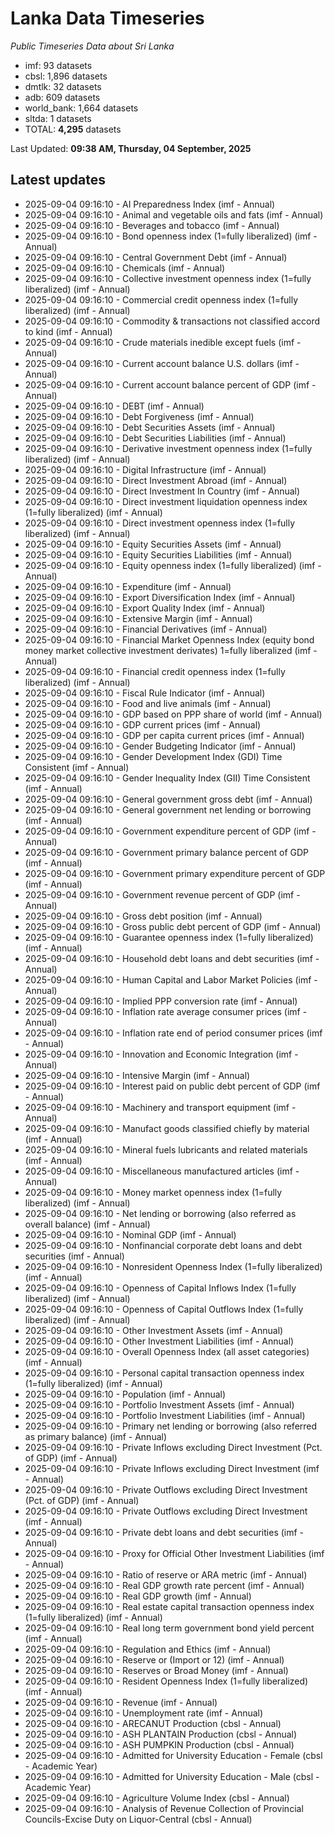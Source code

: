 # Lanka Data Timeseries
*Public Timeseries Data about Sri Lanka*

* imf: 93 datasets
* cbsl: 1,896 datasets
* dmtlk: 32 datasets
* adb: 609 datasets
* world_bank: 1,664 datasets
* sltda: 1 datasets
* TOTAL: **4,295** datasets

Last Updated: **09:38 AM, Thursday, 04 September, 2025**

## Latest updates

* 2025-09-04 09:16:10 - AI Preparedness Index (imf - Annual)
* 2025-09-04 09:16:10 - Animal and vegetable oils and fats (imf - Annual)
* 2025-09-04 09:16:10 - Beverages and tobacco (imf - Annual)
* 2025-09-04 09:16:10 - Bond openness index (1=fully liberalized) (imf - Annual)
* 2025-09-04 09:16:10 - Central Government Debt (imf - Annual)
* 2025-09-04 09:16:10 - Chemicals (imf - Annual)
* 2025-09-04 09:16:10 - Collective investment openness index (1=fully liberalized) (imf - Annual)
* 2025-09-04 09:16:10 - Commercial credit openness index (1=fully liberalized) (imf - Annual)
* 2025-09-04 09:16:10 - Commodity & transactions not classified accord to kind (imf - Annual)
* 2025-09-04 09:16:10 - Crude materials inedible except fuels (imf - Annual)
* 2025-09-04 09:16:10 - Current account balance U.S. dollars (imf - Annual)
* 2025-09-04 09:16:10 - Current account balance percent of GDP (imf - Annual)
* 2025-09-04 09:16:10 - DEBT (imf - Annual)
* 2025-09-04 09:16:10 - Debt Forgiveness (imf - Annual)
* 2025-09-04 09:16:10 - Debt Securities Assets (imf - Annual)
* 2025-09-04 09:16:10 - Debt Securities Liabilities (imf - Annual)
* 2025-09-04 09:16:10 - Derivative investment openness index (1=fully liberalized) (imf - Annual)
* 2025-09-04 09:16:10 - Digital Infrastructure (imf - Annual)
* 2025-09-04 09:16:10 - Direct Investment Abroad (imf - Annual)
* 2025-09-04 09:16:10 - Direct Investment In Country (imf - Annual)
* 2025-09-04 09:16:10 - Direct investment liquidation openness index (1=fully liberalized) (imf - Annual)
* 2025-09-04 09:16:10 - Direct investment openness index (1=fully liberalized) (imf - Annual)
* 2025-09-04 09:16:10 - Equity Securities Assets (imf - Annual)
* 2025-09-04 09:16:10 - Equity Securities Liabilities (imf - Annual)
* 2025-09-04 09:16:10 - Equity openness index (1=fully liberalized) (imf - Annual)
* 2025-09-04 09:16:10 - Expenditure (imf - Annual)
* 2025-09-04 09:16:10 - Export Diversification Index (imf - Annual)
* 2025-09-04 09:16:10 - Export Quality Index (imf - Annual)
* 2025-09-04 09:16:10 - Extensive Margin (imf - Annual)
* 2025-09-04 09:16:10 - Financial Derivatives (imf - Annual)
* 2025-09-04 09:16:10 - Financial Market Openness Index (equity bond money market collective investment derivates) 1=fully liberalized (imf - Annual)
* 2025-09-04 09:16:10 - Financial credit openness index (1=fully liberalized) (imf - Annual)
* 2025-09-04 09:16:10 - Fiscal Rule Indicator (imf - Annual)
* 2025-09-04 09:16:10 - Food and live animals (imf - Annual)
* 2025-09-04 09:16:10 - GDP based on PPP share of world (imf - Annual)
* 2025-09-04 09:16:10 - GDP current prices (imf - Annual)
* 2025-09-04 09:16:10 - GDP per capita current prices (imf - Annual)
* 2025-09-04 09:16:10 - Gender Budgeting Indicator (imf - Annual)
* 2025-09-04 09:16:10 - Gender Development Index (GDI) Time Consistent (imf - Annual)
* 2025-09-04 09:16:10 - Gender Inequality Index (GII) Time Consistent (imf - Annual)
* 2025-09-04 09:16:10 - General government gross debt (imf - Annual)
* 2025-09-04 09:16:10 - General government net lending or borrowing (imf - Annual)
* 2025-09-04 09:16:10 - Government expenditure percent of GDP (imf - Annual)
* 2025-09-04 09:16:10 - Government primary balance percent of GDP (imf - Annual)
* 2025-09-04 09:16:10 - Government primary expenditure percent of GDP (imf - Annual)
* 2025-09-04 09:16:10 - Government revenue percent of GDP (imf - Annual)
* 2025-09-04 09:16:10 - Gross debt position (imf - Annual)
* 2025-09-04 09:16:10 - Gross public debt percent of GDP (imf - Annual)
* 2025-09-04 09:16:10 - Guarantee openness index (1=fully liberalized) (imf - Annual)
* 2025-09-04 09:16:10 - Household debt loans and debt securities (imf - Annual)
* 2025-09-04 09:16:10 - Human Capital and Labor Market Policies (imf - Annual)
* 2025-09-04 09:16:10 - Implied PPP conversion rate (imf - Annual)
* 2025-09-04 09:16:10 - Inflation rate average consumer prices (imf - Annual)
* 2025-09-04 09:16:10 - Inflation rate end of period consumer prices (imf - Annual)
* 2025-09-04 09:16:10 - Innovation and Economic Integration (imf - Annual)
* 2025-09-04 09:16:10 - Intensive Margin (imf - Annual)
* 2025-09-04 09:16:10 - Interest paid on public debt percent of GDP (imf - Annual)
* 2025-09-04 09:16:10 - Machinery and transport equipment (imf - Annual)
* 2025-09-04 09:16:10 - Manufact goods classified chiefly by material (imf - Annual)
* 2025-09-04 09:16:10 - Mineral fuels lubricants and related materials (imf - Annual)
* 2025-09-04 09:16:10 - Miscellaneous manufactured articles (imf - Annual)
* 2025-09-04 09:16:10 - Money market openness index (1=fully liberalized) (imf - Annual)
* 2025-09-04 09:16:10 - Net lending or borrowing (also referred as overall balance) (imf - Annual)
* 2025-09-04 09:16:10 - Nominal GDP (imf - Annual)
* 2025-09-04 09:16:10 - Nonfinancial corporate debt loans and debt securities (imf - Annual)
* 2025-09-04 09:16:10 - Nonresident Openness Index (1=fully liberalized) (imf - Annual)
* 2025-09-04 09:16:10 - Openness of Capital Inflows Index (1=fully liberalized) (imf - Annual)
* 2025-09-04 09:16:10 - Openness of Capital Outflows Index (1=fully liberalized) (imf - Annual)
* 2025-09-04 09:16:10 - Other Investment Assets (imf - Annual)
* 2025-09-04 09:16:10 - Other Investment Liabilities (imf - Annual)
* 2025-09-04 09:16:10 - Overall Openness Index (all asset categories) (imf - Annual)
* 2025-09-04 09:16:10 - Personal capital transaction openness index (1=fully liberalized) (imf - Annual)
* 2025-09-04 09:16:10 - Population (imf - Annual)
* 2025-09-04 09:16:10 - Portfolio Investment Assets (imf - Annual)
* 2025-09-04 09:16:10 - Portfolio Investment Liabilities (imf - Annual)
* 2025-09-04 09:16:10 - Primary net lending or borrowing (also referred as primary balance) (imf - Annual)
* 2025-09-04 09:16:10 - Private Inflows excluding Direct Investment (Pct. of GDP) (imf - Annual)
* 2025-09-04 09:16:10 - Private Inflows excluding Direct Investment (imf - Annual)
* 2025-09-04 09:16:10 - Private Outflows excluding Direct Investment (Pct. of GDP) (imf - Annual)
* 2025-09-04 09:16:10 - Private Outflows excluding Direct Investment (imf - Annual)
* 2025-09-04 09:16:10 - Private debt loans and debt securities (imf - Annual)
* 2025-09-04 09:16:10 - Proxy for Official Other Investment Liabilities (imf - Annual)
* 2025-09-04 09:16:10 - Ratio of reserve or ARA metric (imf - Annual)
* 2025-09-04 09:16:10 - Real GDP growth rate percent (imf - Annual)
* 2025-09-04 09:16:10 - Real GDP growth (imf - Annual)
* 2025-09-04 09:16:10 - Real estate capital transaction openness index (1=fully liberalized) (imf - Annual)
* 2025-09-04 09:16:10 - Real long term government bond yield percent (imf - Annual)
* 2025-09-04 09:16:10 - Regulation and Ethics (imf - Annual)
* 2025-09-04 09:16:10 - Reserve or (Import or 12) (imf - Annual)
* 2025-09-04 09:16:10 - Reserves or Broad Money (imf - Annual)
* 2025-09-04 09:16:10 - Resident Openness Index (1=fully liberalized) (imf - Annual)
* 2025-09-04 09:16:10 - Revenue (imf - Annual)
* 2025-09-04 09:16:10 - Unemployment rate (imf - Annual)
* 2025-09-04 09:16:10 - ARECANUT Production (cbsl - Annual)
* 2025-09-04 09:16:10 - ASH PLANTAIN Production (cbsl - Annual)
* 2025-09-04 09:16:10 - ASH PUMPKIN Production (cbsl - Annual)
* 2025-09-04 09:16:10 - Admitted for University Education - Female (cbsl - Academic Year)
* 2025-09-04 09:16:10 - Admitted for University Education - Male (cbsl - Academic Year)
* 2025-09-04 09:16:10 - Agriculture Volume Index (cbsl - Annual)
* 2025-09-04 09:16:10 - Analysis of Revenue Collection of Provincial Councils-Excise Duty on Liquor-Central (cbsl - Annual)